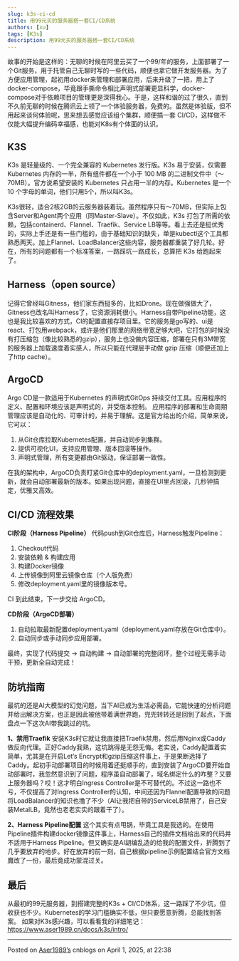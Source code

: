 ```yaml
---
slug: k3s-ci-cd
title: 用99元买的服务器搭一套CI/CD系统
authors: [xu]
tags: [K3s]
description: 用99元买的服务器搭一套CI/CD系统
---
```

故事的开始是这样的：无聊的时候在阿里云买了一个99/年的服务，上面部署了一个Git服务，用于托管自己无聊时写的一些代码，顺便也拿它做开发服务器。为了方便应用管理，起初用docker来管理和部署应用，后来升级了一把，用上了docker-compose，毕竟跟手撕命令相比声明式部署更显科学，docker-compose对于依赖项目的管理更是深得我心。于是，这样和谐的过了很久，直到不久前无聊的时候在腾讯云上领了一个体验服务器，免费的。虽然是体验版，但不用起来谈何体验呢，思来想去感觉应该组个集群，顺便搞一套 CI/CD，这样做不仅能大幅提升编码幸福感，也能对K8s有个体面的认识。

<!-- truncate -->

## K3S
K3s 是轻量级的、一个完全兼容的 Kubernetes 发行版。K3s 易于安装，仅需要 Kubernetes 内存的一半，所有组件都在一个小于 100 MB 的二进制文件中（～70MB）。官方说希望安装的 Kubernetes 只占用一半的内存。Kubernetes 是一个 10 个字母的单词，他们只用5个，所以叫K3s。

K3s很轻，适合2核2GB的云服务器装着玩。虽然程序只有～70MB，但实际上包含Server和Agent两个应用（同Master-Slave）。不仅如此，K3s 打包了所需的依赖，包括containerd、Flannel、Traefik、Service LB等等。看上去还是挺优秀的，实际上手还是有一些门槛的，由于基础知识的缺失，单是kubectl这个工具都熟悉两天。加上Flannel、LoadBalancer这些内容，服务器都重装了好几轮。好在，所有的问题都有一个标准答案，一路踩坑一路成长，总算把 K3s 给跑起来了。

## Harness（open source）
记得它曾经叫Gitness，他们家东西挺多的，比如Drone。现在做强做大了，Gitness也改名叫Harness了，它资源消耗很小。Harness自带Pipeline功能，这也是我比较喜欢的方式，CI的配置直接存项目里。它的服务是go写的、ui是react、打包用webpack，或许是他们那里的网络带宽足够大吧，它打包的时候没有打压缩包（像比较熟悉的gzip），服务上也没做内容压缩，部署在只有3M带宽的服务器上加载速度着实感人，所以只能在代理层手动做 gzip 压缩（顺便还加上了http cache）。

## ArgoCD
Argo CD是一款适用于Kubernetes 的声明式GitOps 持续交付工具。应用程序的定义、配置和环境应该是声明式的，并受版本控制。 应用程序的部署和生命周期管理应该是自动化的、可审计的，并易于理解。这是官方给出的介绍，简单来说，它可以：
1.  从Git仓库拉取Kubernetes配置，并自动同步到集群。
2. 提供可视化UI，支持应用管理、版本回滚等操作。
3. 声明式管理，所有变更都由Git驱动，保证部署一致性。

在我的架构中，ArgoCD负责盯紧Git仓库中的deployment.yaml，一旦检测到更新，就会自动部署最新的版本。如果出现问题，直接在UI里点回滚，几秒钟搞定，优雅又高效。

## CI/CD 流程效果
**CI阶段（Harness Pipeline）**
代码push到Git仓库后，Harness触发Pipeline：
1. Checkout代码
2. 安装依赖 & 构建应用
3. 构建Docker镜像
4. 上传镜像到阿里云镜像仓库（个人版免费）
5. 修改deployment.yaml里的镜像版本号。

CI 到此结束，下一步交给 ArgoCD。

**CD阶段（ArgoCD部署）**
1. 	自动拉取最新配置deployment.yaml（deployment.yaml存放在Git仓库中）。
2. 	自动同步或手动同步应用部署。

最终，实现了代码提交 → 自动构建 → 自动部署的完整闭环，整个过程无需手动干预，更新全自动完成！

## 防坑指南
最坑的还是AI大模型的幻觉问题，当下AI已成为生活必需品，它能快速的分析问题并给出解决方案，也正是因此被他带着满世界跑，兜兜转转还是回到了起点，下面盘点一下这次AI带我跳过的坑。

**1、禁用Traefik**
安装K3s时它就让我直接把Traefik禁用，然后用Nginx或Caddy做反向代理。正好Caddy我熟，这坑跳得是无怨无悔。老实说，Caddy配置着实简单，尤其是在开启Let‘s Encrypt和gzip压缩这件事上，于是果断选择了Caddy。起初手动部署项目的时候用着还挺顺手的，直到安装了ArgoCD要开始自动部署时，我忽然意识到了问题，程序虽自动部署了，域名绑定什么的咋整？又要上服务器吗？哎！这才明白Ingress Controller是不可替代的。不过这一路也不亏，不仅提高了对Ingress Controller的认知，中间还因为Flannel配置导致的问题将LoadBalancer的知识也撸了不少（AI让我把自带的ServiceLB禁用了，自己安装MetalLB，竟然也老老实实的跟着干了）。

**2、Harness Pipeline配置**
这个其实有点甩锅，毕竟工具是我选的。在使用Pipeline插件构建docker镜像这件事上，Harness自己的插件文档给出来的代码并不适用于Harness Pipeline。但又确实是AI胡编乱造的给我的配置文件，折腾到了几乎要放弃的地步。好在放弃的前一刻，自己根据pipeline示例配置结合官方文档魔改了一份，最后竟成功蒙混过关。

## 最后
从最初的99元服务器，到搭建完整的K3s + CI/CD体系，这一路踩了不少坑，但收获也不少。Kubernetes的学习门槛确实不低，但只要愿意折腾，总能找到答案。
如果对K3s感兴趣，可以看看我的详细笔记：https://www.aser1989.cn/docs/k3s/intro/

---

Posted on [Aser1989’s](https://www.cnblogs.com/aser1989) cnblogs on April 1, 2025, at 22:38
